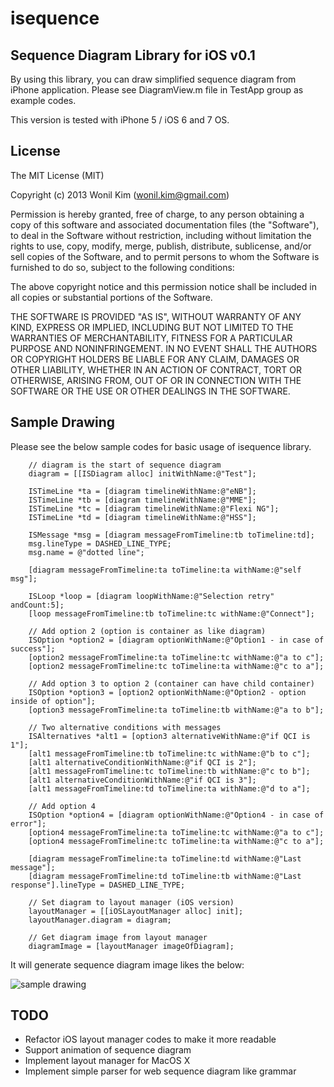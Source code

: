 isequence
==========

## Sequence Diagram Library for iOS v0.1

By using this library, you can draw simplified sequence diagram from iPhone application.
Please see DiagramView.m file in TestApp group as example codes.

This version is tested with iPhone 5 / iOS 6 and 7 OS.

## License

 The MIT License (MIT)
 
 Copyright (c) 2013 Wonil Kim (wonil.kim@gmail.com)
 
 Permission is hereby granted, free of charge, to any person obtaining a copy
 of this software and associated documentation files (the "Software"), to deal
 in the Software without restriction, including without limitation the rights
 to use, copy, modify, merge, publish, distribute, sublicense, and/or sell
 copies of the Software, and to permit persons to whom the Software is
 furnished to do so, subject to the following conditions:
 
 The above copyright notice and this permission notice shall be included in
 all copies or substantial portions of the Software.
 
 THE SOFTWARE IS PROVIDED "AS IS", WITHOUT WARRANTY OF ANY KIND, EXPRESS OR
 IMPLIED, INCLUDING BUT NOT LIMITED TO THE WARRANTIES OF MERCHANTABILITY,
 FITNESS FOR A PARTICULAR PURPOSE AND NONINFRINGEMENT. IN NO EVENT SHALL THE
 AUTHORS OR COPYRIGHT HOLDERS BE LIABLE FOR ANY CLAIM, DAMAGES OR OTHER
 LIABILITY, WHETHER IN AN ACTION OF CONTRACT, TORT OR OTHERWISE, ARISING FROM,
 OUT OF OR IN CONNECTION WITH THE SOFTWARE OR THE USE OR OTHER DEALINGS IN
 THE SOFTWARE.

## Sample Drawing

Please see the below sample codes for basic usage of isequence library.

        // diagram is the start of sequence diagram
        diagram = [[ISDiagram alloc] initWithName:@"Test"];

        ISTimeLine *ta = [diagram timelineWithName:@"eNB"];
        ISTimeLine *tb = [diagram timelineWithName:@"MME"];
        ISTimeLine *tc = [diagram timelineWithName:@"Flexi NG"];        
        ISTimeLine *td = [diagram timelineWithName:@"HSS"];

        ISMessage *msg = [diagram messageFromTimeline:tb toTimeline:td];
        msg.lineType = DASHED_LINE_TYPE;
        msg.name = @"dotted line";
        
        [diagram messageFromTimeline:ta toTimeline:ta withName:@"self msg"];
        
        ISLoop *loop = [diagram loopWithName:@"Selection retry" andCount:5];
        [loop messageFromTimeline:tb toTimeline:tc withName:@"Connect"];
        
        // Add option 2 (option is container as like diagram)
        ISOption *option2 = [diagram optionWithName:@"Option1 - in case of success"];
        [option2 messageFromTimeline:ta toTimeline:tc withName:@"a to c"];
        [option2 messageFromTimeline:tc toTimeline:ta withName:@"c to a"];
        
        // Add option 3 to option 2 (container can have child container)
        ISOption *option3 = [option2 optionWithName:@"Option2 - option inside of option"];
        [option3 messageFromTimeline:ta toTimeline:tb withName:@"a to b"];
        
        // Two alternative conditions with messages
        ISAlternatives *alt1 = [option3 alternativeWithName:@"if QCI is 1"];
        [alt1 messageFromTimeline:tb toTimeline:tc withName:@"b to c"];
        [alt1 alternativeConditionWithName:@"if QCI is 2"];
        [alt1 messageFromTimeline:tc toTimeline:tb withName:@"c to b"];
        [alt1 alternativeConditionWithName:@"if QCI is 3"];
        [alt1 messageFromTimeline:td toTimeline:ta withName:@"d to a"];
        
        // Add option 4
        ISOption *option4 = [diagram optionWithName:@"Option4 - in case of error"];
        [option4 messageFromTimeline:ta toTimeline:tc withName:@"a to c"];
        [option4 messageFromTimeline:tc toTimeline:ta withName:@"c to a"];
        
        [diagram messageFromTimeline:ta toTimeline:td withName:@"Last message"];
        [diagram messageFromTimeline:td toTimeline:tb withName:@"Last response"].lineType = DASHED_LINE_TYPE;
        
        // Set diagram to layout manager (iOS version)
        layoutManager = [[iOSLayoutManager alloc] init];
        layoutManager.diagram = diagram;
        
        // Get diagram image from layout manager
        diagramImage = [layoutManager imageOfDiagram];

It will generate sequence diagram image likes the below:

![sample drawing](http://3.bp.blogspot.com/-nd9EgMlmgOk/UnT_URuSGsI/AAAAAAAACsY/qXnKmlVF3ks/s1600/diagramimage.png)

## TODO

* Refactor iOS layout manager codes to make it more readable
* Support animation of sequence diagram
* Implement layout manager for MacOS X
* Implement simple parser for web sequence diagram like grammar
